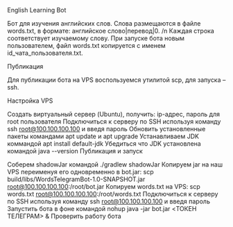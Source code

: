 English Learning Bot

Бот для изучения английских слов. 
Слова размещаются в файле words.txt, в формате: английское слово|перевод|0. /n
Каждая строка соответствует изучаемому слову. 
При запуске бота новым пользователем, файл words.txt копируется с именем id_чата_пользователя.txt.

Публикация

Для публикации бота на VPS воспользуемся утилитой scp, для запуска – ssh.

Настройка VPS

Создать виртуальный сервер (Ubuntu), получить: ip-адрес, пароль для root пользователя
Подключиться к серверу по SSH используя команду ssh root@100.100.100.100 и введя пароль
Обновить установленные пакеты командами apt update и apt upgrade
Устанавливаем JDK коммандой apt install default-jdk
Убедиться что JDK установлена командой java --version
Публикация и запуск

Соберем shadowJar командой ./gradlew shadowJar
Копируем jar на наш VPS переименуя его одновременно в bot.jar: scp build/libs/WordsTelegramBot-1.0-SNAPSHOT.jar root@100.100.100.100:/root/bot.jar
Копируем words.txt на VPS: scp words.txt root@100.100.100.100:/root/words.txt
Подключиться к серверу по SSH используя команду ssh root@100.100.100.100 и введя пароль
Запустить бота в фоне командой nohup java -jar bot.jar <ТОКЕН ТЕЛЕГРАМ> &
Проверить работу бота
